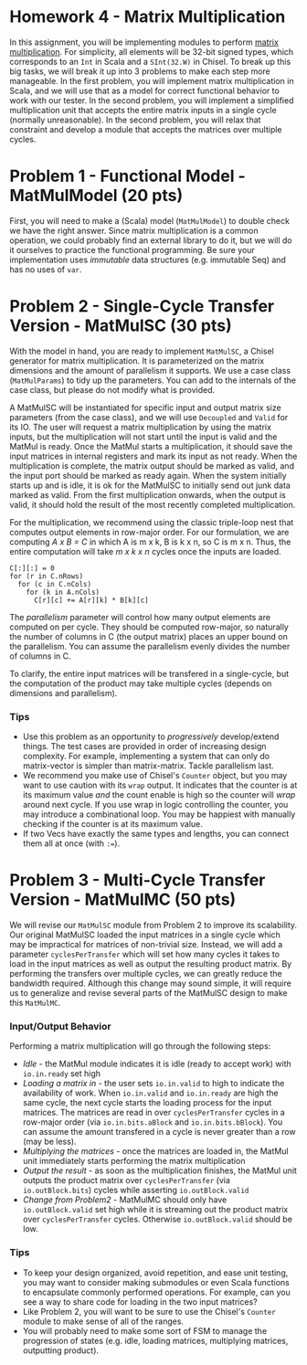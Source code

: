 Homework 4 - Matrix Multiplication
=======================
In this assignment, you will be implementing modules to perform [matrix multiplication](https://en.wikipedia.org/wiki/Matrix_multiplication). For simplicity, all elements will be 32-bit signed types, which corresponds to an `Int` in Scala and a `SInt(32.W)` in Chisel. To break up this big tasks, we will break it up into 3 problems to make each step more manageable. In the first problem, you will implement matrix multiplication in Scala, and we will use that as a model for correct functional behavior to work with our tester. In the second problem, you will implement a simplified multiplication unit that accepts the entire matrix inputs in a single cycle (normally unreasonable). In the second problem, you will relax that constraint and develop a module that accepts the matrices over multiple cycles.



# Problem 1 -  Functional Model - MatMulModel (20 pts)

First, you will need to make a (Scala) model (`MatMulModel`) to double check we have the right answer. Since matrix multiplication is a common operation, we could probably find an external library to do it, but we will do it ourselves to practice the functional programming. Be sure your implementation uses _immutable_ data structures (e.g. immutable Seq) and has no uses of `var`.



# Problem 2 -  Single-Cycle Transfer Version - MatMulSC (30 pts)

With the model in hand, you are ready to implement `MatMulSC`, a Chisel generator for matrix multiplication. It is parameterized on the matrix dimensions and the amount of parallelism it supports. We use a case class (`MatMulParams`) to tidy up the parameters. You can add to the internals of the case class, but please do not modify what is provided.

A MatMulSC will be instantiated for specific input and output matrix size parameters (from the case class), and we will use `Decoupled` and `Valid` for its IO. The user will request a matrix multiplication by using the matrix inputs, but the multiplication will not start until the input is valid and the MatMul is ready. Once the MatMul starts a multiplication, it should save the input matrices in internal registers and mark its input as not ready. When the multiplication is complete, the matrix output should be marked as valid, and the input port should be marked as ready again. When the system initially starts up and is idle, it is ok for the MatMulSC to initially send out junk data marked as valid. From the first multiplication onwards, when the output is valid, it should hold the result of the most recently completed multiplication.

For the multiplication, we recommend using the classic triple-loop nest that computes output elements in row-major order. For our formulation, we are computing _A x B = C_ in which A is m x k, B is k x n, so C is m x n. Thus, the entire computation will take _m x k x n_ cycles once the inputs are loaded.
```
C[:][:] = 0
for (r in C.nRows)
  for (c in C.nCols)
    for (k in A.nCols)
      C[r][c] += A[r][k] * B[k][c]
```

The _parallelism_ parameter will control how many output elements are computed on per cycle. They should be computed row-major, so naturally the number of columns in C (the output matrix) places an upper bound on the parallelism. You can assume the parallelism evenly divides the number of columns in C.

To clarify, the entire input matrices will be transfered in a single-cycle, but the computation of the product may take multiple cycles (depends on dimensions and parallelism).


### Tips
* Use this problem as an opportunity to _progressively_ develop/extend things. The test cases are provided in order of increasing design complexity. For example, implementing a system that can only do matrix-vector is simpler than matrix-matrix. Tackle parallelism last.
* We recommend you make use of Chisel's `Counter` object, but you may want to use caution with its `wrap` output. It indicates that the counter is at its maximum value _and_ the count enable is high so the counter will _wrap_ around next cycle. If you use wrap in logic controlling the counter, you may introduce a combinational loop. You may be happiest with manually checking if the counter is at its maximum value.
* If two Vecs have exactly the same types and lengths, you can connect them all at once (with `:=`).



# Problem 3 -  Multi-Cycle Transfer Version - MatMulMC (50 pts)

We will revise our `MatMulSC` module from Problem 2 to improve its scalability. Our original MatMulSC loaded the input matrices in a single cycle which may be impractical for matrices of non-trivial size. Instead, we will add a parameter `cyclesPerTransfer` which will set how many cycles it takes to load in the input matrices as well as output the resulting product matrix. By performing the transfers over multiple cycles, we can greatly reduce the bandwidth required. Although this change may sound simple, it will require us to generalize and revise several parts of the MatMulSC design to make this `MatMulMC`.

### Input/Output Behavior
Performing a matrix multiplication will go through the following steps:
* _Idle_ - the MatMul module indicates it is idle (ready to accept work) with `io.in.ready` set high
* _Loading a matrix in_ - the user sets `io.in.valid` to high to indicate the availability of work. When `io.in.valid` and `io.in.ready` are high the same cycle, the next cycle starts the loading process for the input matrices. The matrices are read in over `cyclesPerTransfer` cycles in a row-major order (via `io.in.bits.aBlock` and `io.in.bits.bBlock`). You can assume the amount transfered in a cycle is never greater than a row (may be less).
* _Multiplying the matrices_ - once the matrices are loaded in, the MatMul unit immediately starts performing the matrix multiplication
* _Output the result_ - as soon as the multiplication finishes, the MatMul unit outputs the product matrix over `cyclesPerTransfer` (via `io.outBlock.bits`) cycles while asserting `io.outBlock.valid`
* _Change from Problem2_ - MatMulMC should only have `io.outBlock.valid` set high while it is streaming out the product matrix over `cyclesPerTransfer` cycles. Otherwise `io.outBlock.valid` should be low.

### Tips
* To keep your design organized, avoid repetition, and ease unit testing, you may want to consider making submodules or even Scala functions to encapsulate commonly performed operations. For example, can you see a way to share code for loading in the two input matrices?
* Like Problem 2, you will want to be sure to use the Chisel's `Counter` module to make sense of all of the ranges.
* You will probably need to make some sort of FSM to manage the progression of states (e.g. idle, loading matrices, multiplying matrices, outputting product).
